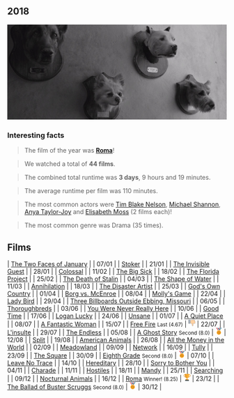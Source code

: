 ## 2018

![Roma](/images/roma.jpg)

### Interesting facts

> The film of the year was [**Roma**](http://www.imdb.com/title/tt6155172/)!

> We watched a total of **44 films**.

> The combined total runtime was **3 days**, 9 hours and 19 minutes.

> The average runtime per film was 110 minutes.

> The most common actors were [Tim Blake Nelson](https://www.imdb.com/name/nm0625789/), [Michael Shannon](https://www.imdb.com/name/nm0788335/), [Anya Taylor-Joy](https://www.imdb.com/name/nm5896355/) and [Elisabeth Moss](https://www.imdb.com/name/nm0005253/) (2 films each)!

> The most common genre was Drama (35 times).

## Films

| [The Two Faces of January](http://www.imdb.com/title/tt1976000/) | | 07/01 |
| [Stoker](http://www.imdb.com/title/tt1682180/) | | 21/01 |
| [The Invisible Guest](http://www.imdb.com/title/tt4857264/) | | 28/01 |
| [Colossal](http://www.imdb.com/title/tt4680182/) | | 11/02 |
| [The Big Sick](http://www.imdb.com/title/tt5462602/) | | 18/02 |
| [The Florida Project](http://www.imdb.com/title/tt5649144/) | | 25/02 |
| [The Death of Stalin](http://www.imdb.com/title/tt4686844/) | | 04/03 |
| [The Shape of Water](http://www.imdb.com/title/tt5580390/) | | 11/03 |
| [Annihilation](http://www.imdb.com/title/tt2798920/) | | 18/03 |
| [The Disaster Artist](http://www.imdb.com/title/tt3521126/) | | 25/03 |
| [God's Own Country](http://www.imdb.com/title/tt5635086/) | | 01/04 |
| [Borg vs. McEnroe](http://www.imdb.com/title/tt5727282/) | | 08/04 |
| [Molly's Game](http://www.imdb.com/title/tt4209788/) | | 22/04 |
| [Lady Bird](http://www.imdb.com/title/tt4925292/) | | 29/04 |
| [Three Billboards Outside Ebbing, Missouri](http://www.imdb.com/title/tt5027774/) | | 06/05 |
| [Thoroughbreds](http://www.imdb.com/title/tt5649108/) | | 03/06 |
| [You Were Never Really Here](http://www.imdb.com/title/tt5742374/) | | 10/06 |
| [Good Time](http://www.imdb.com/title/tt4846232/) | | 17/06 |
| [Logan Lucky](https://www.imdb.com/title/tt5439796/) | | 24/06 |
| [Unsane](http://www.imdb.com/title/tt7153766/) | | 01/07 |
| [A Quiet Place](http://www.imdb.com/title/tt6644200/) | | 08/07 |
| [A Fantastic Woman](http://www.imdb.com/title/tt5639354/) | | 15/07 |
| [Free Fire](http://www.imdb.com/title/tt4158096/) <small>Last (4.67)</small> | ![Last](images/last.png) | 22/07 |
| [L'insulte](https://www.imdb.com/title/tt7048622/) | | 29/07 |
| [The Endless](http://www.imdb.com/title/tt3986820/) | | 05/08 |
| [A Ghost Story](http://www.imdb.com/title/tt6265828/) <small>Second (8.0)</small> | ![Second](/images/second.png) | 12/08 |
| [Split](http://www.imdb.com/title/tt4972582/) | | 19/08 |
| [American Animals](http://www.imdb.com/title/tt6212478/) | | 26/08 |
| [All the Money in the World](http://www.imdb.com/title/tt5294550/) | | 02/09 |
| [Meadowland](http://www.imdb.com/title/tt3529656/) | | 09/09 |
| [Network](http://www.imdb.com/title/tt0074958/) | | 16/09 |
| [Tully](http://www.imdb.com/title/tt5610554/) | | 23/09 |
| [The Square](http://www.imdb.com/title/tt4995790/) | | 30/09 |
| [Eighth Grade](http://www.imdb.com/title/tt7014006/) <small>Second (8.0)</small> | ![Second](/images/second.png) | 07/10 |
| [Leave No Trace](http://www.imdb.com/title/tt3892172/) | | 14/10 |
| [Hereditary](http://www.imdb.com/title/tt7784604/) | | 28/10 |
| [Sorry to Bother You](http://www.imdb.com/title/tt5688932/) | | 04/11 |
| [Charade](http://www.imdb.com/title/tt0056923/) | | 11/11 |
| [Hostiles](http://www.imdb.com/title/tt5478478/) | | 18/11 |
| [Mandy](http://www.imdb.com/title/tt6998518/) | | 25/11 |
| [Searching](http://www.imdb.com/title/tt7668870/) | | 09/12 |
| [Nocturnal Animals](http://www.imdb.com/title/tt4550098/) | | 16/12 |
| [Roma](http://www.imdb.com/title/tt6155172/) <small>Winner! (8.25)</small> | ![Winner!](/images/first.png) | 23/12 |
| [The Ballad of Buster Scruggs](http://www.imdb.com/title/tt6412452/) <small>Second (8.0)</small> | ![Second](/images/second.png) | 30/12 |
